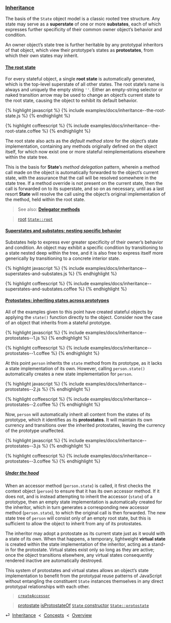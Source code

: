 ### [Inheritance](#concepts--inheritance)

The basis of the `State` object model is a classic rooted tree structure. Any state may serve as a **superstate** of one or more **substates**, each of which expresses further specificity of their common owner object’s behavior and condition.

An owner object’s state tree is further heritable by any prototypal inheritors of that object, which view their prototype’s states as **protostates**, from which their own states may inherit.

<div class="local-toc"></div>

#### [The root state](#concepts--inheritance--the-root-state)

For every stateful object, a single **root state** is automatically generated, which is the top-level superstate of all other states. The root state’s name is always and uniquely the empty string `''`. Either an empty-string selector or naked transition arrow may be used to change an object’s current state to the root state, causing the object to exhibit its default behavior.

{% highlight javascript %}
{% include examples/docs/inheritance--the-root-state.js %}
{% endhighlight %}

{% highlight coffeescript %}
{% include examples/docs/inheritance--the-root-state.coffee %}
{% endhighlight %}

The root state also acts as the *default method store* for the object’s state implementation, containing any methods originally defined on the object itself, for which now exist one or more stateful reimplementations elsewhere within the state tree.

This is the basis for **State**’s *method delegation* pattern, wherein a method call made on the object is automatically forwarded to the object’s current state, with the assurance that the call will be resolved somewhere in the state tree. If a method override is not present on the current state, then the call is forwarded on to its superstate, and so on as necessary, until as a last resort **State** will resolve the call using the object’s original implementation of the method, held within the root state.

> See also: [**Delegator methods**](#concepts--methods--delegators)

> [root](/api/#state--methods--root)
> [`State::root`](/source/#state--prototype--root)

#### [Superstates and substates: nesting specific behavior](#concepts--inheritance--superstates-and-substates)

Substates help to express ever greater specificity of their owner’s behavior and condition. An object may exhibit a specific condition by transitioning to a state nested deep within the tree, and it is also free to express itself more generically by transitioning to a concrete interior state.

{% highlight javascript %}
{% include examples/docs/inheritance--superstates-and-substates.js %}
{% endhighlight %}

{% highlight coffeescript %}
{% include examples/docs/inheritance--superstates-and-substates.coffee %}
{% endhighlight %}

#### [Protostates: inheriting states across prototypes](#concepts--inheritance--protostates)

All of the examples given to this point have created stateful objects by applying the `state()` function directly to the object. Consider now the case of an object that inherits from a stateful prototype.

{% highlight javascript %}
{% include examples/docs/inheritance--protostates--1.js %}
{% endhighlight %}

{% highlight coffeescript %}
{% include examples/docs/inheritance--protostates--1.coffee %}
{% endhighlight %}

At this point `person` inherits the `state` method from its prototype, as it lacks a state implementation of its own. However, calling `person.state()` automatically creates a new state implementation for `person`.

{% highlight javascript %}
{% include examples/docs/inheritance--protostates--2.js %}
{% endhighlight %}

{% highlight coffeescript %}
{% include examples/docs/inheritance--protostates--2.coffee %}
{% endhighlight %}

Now, `person` will automatically inherit all content from the states of its prototype, which it identifies as its **protostates**. It will maintain its own currency and transitions over the inherited protostates, leaving the currency of the prototype unaffected.

{% highlight javascript %}
{% include examples/docs/inheritance--protostates--3.js %}
{% endhighlight %}

{% highlight coffeescript %}
{% include examples/docs/inheritance--protostates--3.coffee %}
{% endhighlight %}

##### [Under the hood](#concepts--inheritance--protostates--under-the-hood)

When an accessor method (`person.state`) is called, it first checks the context object (`person`) to ensure that it has its own accessor method. If it does not, and is instead attempting to inherit the accessor (`state`) of a prototype, then an empty state implementation is automatically created for the inheritor, which in turn generates a corresponding new accessor method (`person.state`), to which the original call is then forwarded. The new state tree of `person` will consist only of an empty root state, but this is sufficient to allow the object to inherit from any of its protostates.

The inheritor may adopt a protostate as its current state just as it would with a state of its own. When that happens, a temporary, lightweight **virtual state** is created within the state implementation of the inheritor, acting as a stand-in for the protostate. Virtual states exist only so long as they are active; once the object transitions elsewhere, any virtual states consequently rendered inactive are automatically destroyed.

This system of protostates and virtual states allows an object’s state implementation to benefit from the prototypal reuse patterns of JavaScript without entangling the constituent `State` instances themselves in any direct prototypal relationships with each other.

> [`createAccessor`](/source/#state-controller--private--create-accessor)

> [protostate](/api/#state--methods--protostate)
> [isProtostateOf](/api/#state--methods--is-protostate-of)
> [`State` constructor](/source/#state--constructor)
> [`State::protostate`](/source/#state--prototype--protostate)

<div class="backcrumb">
⏎  <a class="section" href="#concepts--inheritance">Inheritance</a>  &lt;  <a href="#concepts">Concepts</a>  &lt;  <a href="#overview">Overview</a>
</div>
